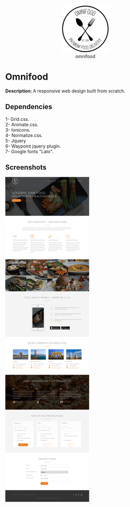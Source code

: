 <p align="center">
  <img width="150" height="150" src="https://github.com/mostafamt/omnifood/blob/master/resources/img/logo.png"><br/>
  omnifood
</p>

# Omnifood
<b>Description: </b>A responsive web design built from scratch.<br/>

## Dependencies
1- Grid.css.<br/>
2- Animate.css.<br/>
3- Ionicons.<br/>
4- Normalize.css.<br/>
5- Jquery<br/>
6- Waypoint jquery plugin.<br/>
7- Google fonts "Lato".<br/>

## Screenshots
![](https://github.com/mostafamt/omnifood/blob/master/resources/img/fullScreen-min.png)
